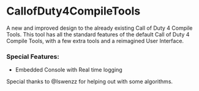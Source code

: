 # CallofDuty4CompileTools
A new and improved design to the already existing Call of Duty 4 Compile Tools.
This tool has all the standard features of the default Call of Duty 4 Compile Tools, with a few extra tools and a reimagined User Interface.

### Special Features:
* Embedded Console with Real time logging

Special thanks to @Iswenzz for helping out with some algorithms.
  
